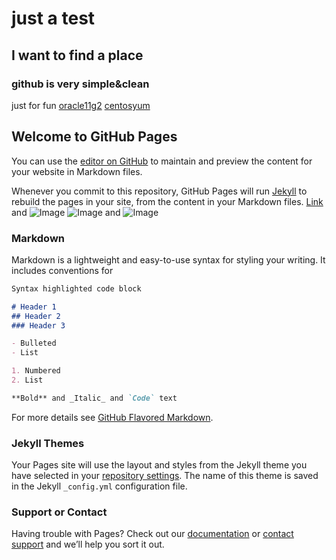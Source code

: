 # just a test

## I want  to find a place 

### github is very simple&clean 
just for fun
[oracle11g2](oracle11g2.html)
[centosyum](centosyum.html)
## Welcome to GitHub Pages

You can use the [editor on GitHub](https://github.com/yao-w/yao-w.github.io/edit/master/README.md) to maintain and preview the content for your website in Markdown files.

Whenever you commit to this repository, GitHub Pages will run [Jekyll](https://jekyllrb.com/) to rebuild the pages in your site, from the content in your Markdown files.
[Link](url) and 
![Image](https://github.com/yaodo/yaodo.github.io/blob/master/images/debian.png)
![Image](./debian.png)
and
![Image](https://ss0.bdstatic.com/70cFvHSh_Q1YnxGkpoWK1HF6hhy/it/u=964026613,1747585859&fm=27&gp=0.jpg)

### Markdown

Markdown is a lightweight and easy-to-use syntax for styling your writing. It includes conventions for

```markdown
Syntax highlighted code block

# Header 1
## Header 2
### Header 3

- Bulleted
- List

1. Numbered
2. List

**Bold** and _Italic_ and `Code` text


```

For more details see [GitHub Flavored Markdown](https://guides.github.com/features/mastering-markdown/).

### Jekyll Themes

Your Pages site will use the layout and styles from the Jekyll theme you have selected in your [repository settings](https://github.com/yao-w/yao-w.github.io/settings). The name of this theme is saved in the Jekyll `_config.yml` configuration file.

### Support or Contact

Having trouble with Pages? Check out our [documentation](https://help.github.com/categories/github-pages-basics/) or [contact support](https://github.com/contact) and we’ll help you sort it out.
